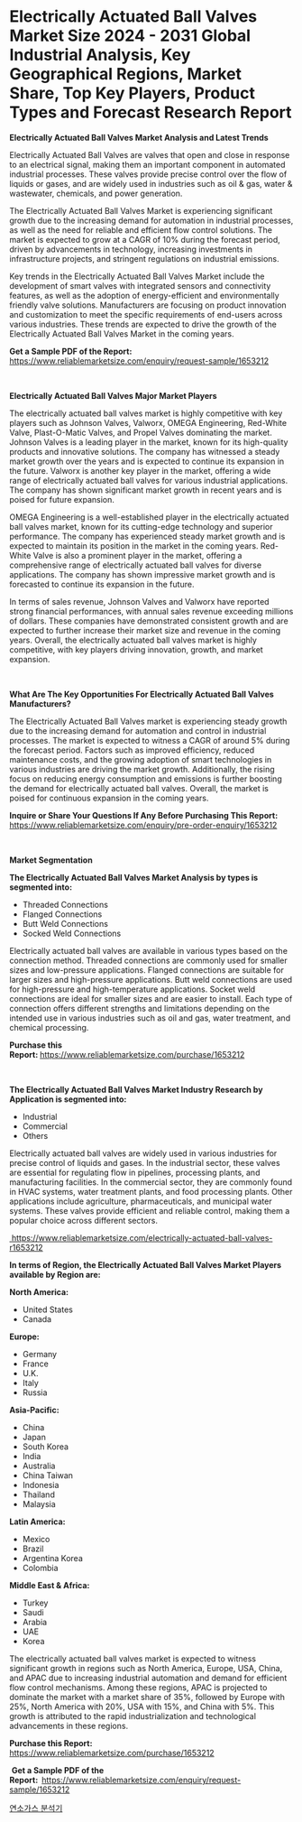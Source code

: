<p><h1>Electrically Actuated Ball Valves Market Size 2024 - 2031 Global Industrial Analysis, Key Geographical Regions, Market Share, Top Key Players, Product Types and Forecast Research Report</h1></p><p><strong>Electrically Actuated Ball Valves Market Analysis and Latest Trends</strong></p>
<p><p>Electrically Actuated Ball Valves are valves that open and close in response to an electrical signal, making them an important component in automated industrial processes. These valves provide precise control over the flow of liquids or gases, and are widely used in industries such as oil & gas, water & wastewater, chemicals, and power generation.</p><p>The Electrically Actuated Ball Valves Market is experiencing significant growth due to the increasing demand for automation in industrial processes, as well as the need for reliable and efficient flow control solutions. The market is expected to grow at a CAGR of 10% during the forecast period, driven by advancements in technology, increasing investments in infrastructure projects, and stringent regulations on industrial emissions.</p><p>Key trends in the Electrically Actuated Ball Valves Market include the development of smart valves with integrated sensors and connectivity features, as well as the adoption of energy-efficient and environmentally friendly valve solutions. Manufacturers are focusing on product innovation and customization to meet the specific requirements of end-users across various industries. These trends are expected to drive the growth of the Electrically Actuated Ball Valves Market in the coming years.</p></p>
<p><strong>Get a Sample PDF of the Report:&nbsp;</strong> <a href="https://www.reliablemarketsize.com/enquiry/request-sample/1653212">https://www.reliablemarketsize.com/enquiry/request-sample/1653212</a></p>
<p>&nbsp;</p>
<p><strong>Electrically Actuated Ball Valves Major Market Players</strong></p>
<p><p>The electrically actuated ball valves market is highly competitive with key players such as Johnson Valves, Valworx, OMEGA Engineering, Red-White Valve, Plast-O-Matic Valves, and Propel Valves dominating the market. Johnson Valves is a leading player in the market, known for its high-quality products and innovative solutions. The company has witnessed a steady market growth over the years and is expected to continue its expansion in the future. Valworx is another key player in the market, offering a wide range of electrically actuated ball valves for various industrial applications. The company has shown significant market growth in recent years and is poised for future expansion.</p><p>OMEGA Engineering is a well-established player in the electrically actuated ball valves market, known for its cutting-edge technology and superior performance. The company has experienced steady market growth and is expected to maintain its position in the market in the coming years. Red-White Valve is also a prominent player in the market, offering a comprehensive range of electrically actuated ball valves for diverse applications. The company has shown impressive market growth and is forecasted to continue its expansion in the future.</p><p>In terms of sales revenue, Johnson Valves and Valworx have reported strong financial performances, with annual sales revenue exceeding millions of dollars. These companies have demonstrated consistent growth and are expected to further increase their market size and revenue in the coming years. Overall, the electrically actuated ball valves market is highly competitive, with key players driving innovation, growth, and market expansion.</p></p>
<p>&nbsp;</p>
<p><strong>What Are The Key Opportunities For Electrically Actuated Ball Valves Manufacturers?</strong></p>
<p><p>The Electrically Actuated Ball Valves market is experiencing steady growth due to the increasing demand for automation and control in industrial processes. The market is expected to witness a CAGR of around 5% during the forecast period. Factors such as improved efficiency, reduced maintenance costs, and the growing adoption of smart technologies in various industries are driving the market growth. Additionally, the rising focus on reducing energy consumption and emissions is further boosting the demand for electrically actuated ball valves. Overall, the market is poised for continuous expansion in the coming years.</p></p>
<p><strong>Inquire or Share Your Questions If Any Before Purchasing This Report:</strong> <a href="https://www.reliablemarketsize.com/enquiry/pre-order-enquiry/1653212">https://www.reliablemarketsize.com/enquiry/pre-order-enquiry/1653212</a></p>
<p>&nbsp;</p>
<p><strong>Market Segmentation</strong></p>
<p><strong>The Electrically Actuated Ball Valves Market Analysis by types is segmented into:</strong></p>
<p><ul><li>Threaded Connections</li><li>Flanged Connections</li><li>Butt Weld Connections</li><li>Socked Weld Connections</li></ul></p>
<p><p>Electrically actuated ball valves are available in various types based on the connection method. Threaded connections are commonly used for smaller sizes and low-pressure applications. Flanged connections are suitable for larger sizes and high-pressure applications. Butt weld connections are used for high-pressure and high-temperature applications. Socket weld connections are ideal for smaller sizes and are easier to install. Each type of connection offers different strengths and limitations depending on the intended use in various industries such as oil and gas, water treatment, and chemical processing.</p></p>
<p><strong>Purchase this Report:&nbsp;</strong><a href="https://www.reliablemarketsize.com/purchase/1653212">https://www.reliablemarketsize.com/purchase/1653212</a></p>
<p>&nbsp;</p>
<p><strong>The Electrically Actuated Ball Valves Market Industry Research by Application is segmented into:</strong></p>
<p><ul><li>Industrial</li><li>Commercial</li><li>Others</li></ul></p>
<p><p>Electrically actuated ball valves are widely used in various industries for precise control of liquids and gases. In the industrial sector, these valves are essential for regulating flow in pipelines, processing plants, and manufacturing facilities. In the commercial sector, they are commonly found in HVAC systems, water treatment plants, and food processing plants. Other applications include agriculture, pharmaceuticals, and municipal water systems. These valves provide efficient and reliable control, making them a popular choice across different sectors.</p></p>
<p><a href="https://www.reliablemarketsize.com/electrically-actuated-ball-valves-r1653212">&nbsp;https://www.reliablemarketsize.com/electrically-actuated-ball-valves-r1653212</a></p>
<p><strong>In terms of Region, the Electrically Actuated Ball Valves Market Players available by Region are:</strong></p>
<p>
    <p> <strong> North America: </strong>
        <ul>
            <li>United States</li>
            <li>Canada</li>
        </ul>
        </p> 
    <p> <strong> Europe: </strong>
        <ul>
            <li>Germany</li>
            <li>France</li>
            <li>U.K.</li>
            <li>Italy</li>
            <li>Russia</li>
        </ul>
        </p> 
    <p> <strong> Asia-Pacific: </strong>
        <ul>
            <li>China</li>
            <li>Japan</li>
            <li>South Korea</li>
            <li>India</li>
            <li>Australia</li>
            <li>China Taiwan</li>
            <li>Indonesia</li>
            <li>Thailand</li>
            <li>Malaysia</li>
        </ul>
        </p> 
    <p> <strong> Latin America: </strong>
        <ul>
            <li>Mexico</li>
            <li>Brazil</li>
            <li>Argentina Korea</li>
            <li>Colombia</li>
        </ul>
        </p> 
    <p> <strong> Middle East & Africa: </strong>
        <ul>
            <li>Turkey</li>
            <li>Saudi</li>
            <li>Arabia</li>
            <li>UAE</li>
            <li>Korea</li>
        </ul>
    </p>
    </p>
<p><p>The electrically actuated ball valves market is expected to witness significant growth in regions such as North America, Europe, USA, China, and APAC due to increasing industrial automation and demand for efficient flow control mechanisms. Among these regions, APAC is projected to dominate the market with a market share of 35%, followed by Europe with 25%, North America with 20%, USA with 15%, and China with 5%. This growth is attributed to the rapid industrialization and technological advancements in these regions.</p></p>
<p><strong>Purchase this Report: </strong><a href="https://www.reliablemarketsize.com/purchase/1653212">https://www.reliablemarketsize.com/purchase/1653212</a></p>
<p>&nbsp;<strong>Get a Sample PDF of the Report:&nbsp;&nbsp;</strong><a href="https://www.reliablemarketsize.com/enquiry/request-sample/1653212">https://www.reliablemarketsize.com/enquiry/request-sample/1653212</a></p>
<p><strong></strong></p>
<p><p><a href="https://github.com/KellyLyncyh543964/Market-Research-Report-List-3/blob/main/276610178598.md">연소가스 분석기</a></p></p>